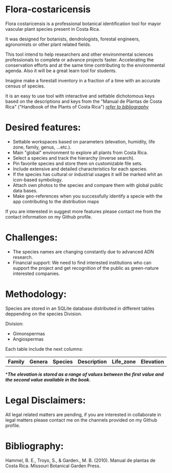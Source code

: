 # Flora-costaricensis

Flora costaricensis is a professional botanical identification tool for mayor vascular plant species present in Costa Rica.

It was designed for botanists, dendrologists, forestal engineers, agronomists or other plant related fields.

This tool intend to help researchers and other environmental sciences professionals to complete or advance projects faster. Accelerating the conservation efforts and at the same time contributing to the environmental agenda. Also it will be a great learn tool for students.

Imagine make a forestall inventory in a fraction of a time with an accurate census of species. 

It is an easy to use tool with interactive and settable dichotomous keys based on the descriptions and keys from the "Manual de Plantas de Costa Rica" ("Handbook of the Plants of Costa Rica") <a href= "README.md/#Bibliography:" target = "_self">*refer to bibliography</a>* 

# Desired features:
<ul>
  <li>Settable workspaces based on parameters (elevation, humidity, life zone, family, genus, ...etc.).</>
  <li>Main "global" environment to explore all plants from Costa Rica.</>
  <li>Select a species and track the hierarchy (inverse search).</>
  <li>Pin favorite species and store them on customizable file sets.</>
  <li>Include extensive and detailed characteristics for each species.</>
  <li>If the species has cultural or industrial usages it will be marked whit an icon-based symbology.</>
  <li>Attach own photos to the species and compare them with global public data bases.</>
  <li>Make geo-references when you successfully identify a specie with the app contributing to the distribution maps</>
</ul>
  If you are interested in suggest more features please contact me from the contact information on my Github profile.
  
# Challenges:
<ul>
  <li>The species names are changing constantly due to advanced ADN research.</>
  <li>Financial support: We need to find interested institutions who can support the project and get recognition of the public as green-nature interested companies.</>
</ul>

# Methodology:

Species are stored in an SQLite database distributed in different tables deppending on the species Division.

Division:

<ul>
  <li>Gimonspermas</>
  <li>Angiospermas</>
</ul>

Each table include the next columns:

<table>
  <tr>
    <th>Family</th>
    <th>Genera</th>
    <th>Species</th>
    <th>Description</th>
    <th>Life_zone</th>
    <th>Elevation</th>
    <th>Slope</th>
  </tr>
</table>

****The elevation is stored as a range of values between the first value and the second value available in the book.***

# Legal Disclaimers:

All legal related matters are pending, if you are interested in collaborate in legal matters please contact me on the channels provided on my Github profile.

# Bibliography:

  Hammel, B. E., Troyo, S., & Garden., M. B. (2010). Manual de plantas de Costa Rica. Missouri Botanical Garden Press.
